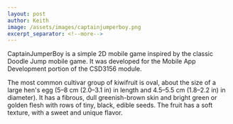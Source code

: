 ```yaml
---
layout: post
author: Keith
image: /assets/images/captainjumperboy.png
excerpt_separator: <!--more-->
---
```

CaptainJumperBoy is a simple 2D mobile game inspired by the classic Doodle Jump mobile game. It was developed for the Mobile App Development portion of the CSD3156 module.
<!--more-->


The most common cultivar group of kiwifruit is oval, about the size of
a large hen's egg (5–8 cm (2.0–3.1 in) in length and 4.5–5.5 cm
(1.8–2.2 in) in diameter). It has a fibrous, dull greenish-brown skin
and bright green or golden flesh with rows of tiny, black, edible
seeds. The fruit has a soft texture, with a sweet and unique flavor.